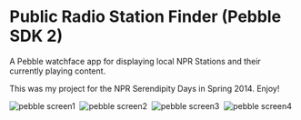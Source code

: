 
Public Radio Station Finder (Pebble SDK 2)
=================================

A Pebble watchface app for displaying local NPR Stations and their currently playing content.

This was my project for the NPR Serendipity Days in Spring 2014. Enjoy!


![pebble screen1](https://raw.githubusercontent.com/jaredbiehler/NPR-Station-Finder/master/screenshots/pebble-screenshot1.png)&nbsp;
![pebble screen2](https://raw.githubusercontent.com/jaredbiehler/NPR-Station-Finder/master/screenshots/pebble-screenshot2.png)&nbsp;
![pebble screen3](https://raw.githubusercontent.com/jaredbiehler/NPR-Station-Finder/master/screenshots/pebble-screenshot3.png)&nbsp;
![pebble screen4](https://raw.githubusercontent.com/jaredbiehler/NPR-Station-Finder/master/screenshots/pebble-screenshot4.png)